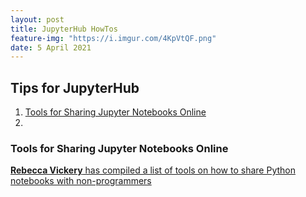 ```yaml
---
layout: post
title: JupyterHub HowTos
feature-img: "https://i.imgur.com/4KpVtQF.png"
date: 5 April 2021
---
```


## Tips for JupyterHub

1. [Tools for Sharing Jupyter Notebooks Online](#JhubOnline)
2. 

<a name="JhubOnline"></a>
### Tools for Sharing Jupyter Notebooks Online
[**Rebecca Vickery** has compiled a list of tools on how to share Python notebooks with non-programmers](https://towardsdatascience.com/tools-for-sharing-jupyter-notebooks-online-28c8d4ff821c)


